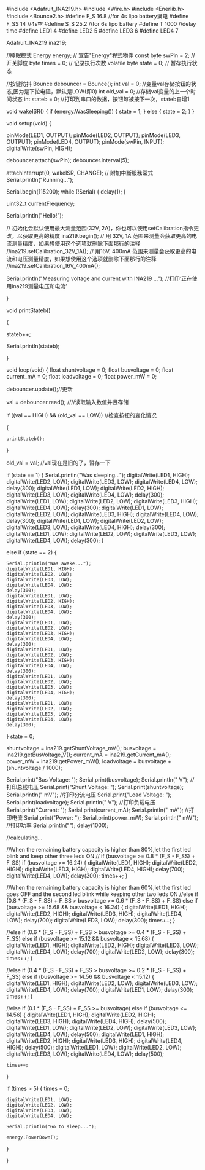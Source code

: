 #include <Adafruit_INA219.h>
#include <Wire.h>
#include <Enerlib.h>
#include <Bounce2.h>
#define F_S 16.8 //for 4s lipo battery满电
#define F_SS 14 //4s空
#define S_S 25.2 //for 6s lipo battery
#define T 1000 //delay time
#define LED1 4
#define LED2 5
#define LED3 6
#define LED4 7

Adafruit_INA219 ina219;

//睡眠模式
Energy energy;             // 宣告"Energy"程式物件
const byte swPin = 2;      // 开关脚位
byte times = 0;            // 记录执行次数
volatile byte state = 0;   // 暂存执行状态

//按键防抖
Bounce debouncer = Bounce();
int val = 0; //变量val存储按钮的状态,因为是下拉电阻，默认是LOW(即0)
int old_val = 0; //存储val变量的上一个时间状态
int stateb = 0; //打印到串口的数据，按钮每被按下一次，stateb自增1



void wakeISR() {
  if (energy.WasSleeping()) {
    state = 1;
  } else {
    state = 2;
  }
} 


void setup(void)
{

  pinMode(LED1, OUTPUT);
  pinMode(LED2, OUTPUT);
  pinMode(LED3, OUTPUT);
  pinMode(LED4, OUTPUT);
  pinMode(swPin, INPUT);
  digitalWrite(swPin, HIGH);

  debouncer.attach(swPin);
  debouncer.interval(5);

  attachInterrupt(0, wakeISR, CHANGE);  // 附加中斷服務常式
  Serial.println("Running...");


  Serial.begin(115200);
  while (!Serial) {
    delay(1);
  }

  uint32_t currentFrequency;

  Serial.println("Hello!");

  // 初始化会默认使用最大测量范围(32V, 2A)，你也可以使用setCalibration指令更改，以获取更高的精度
  ina219.begin();
  // 用 32V, 1A 范围来测量会获取更高的电流测量精度，如果想使用这个选项就删除下面那行的注释
  //ina219.setCalibration_32V_1A();
  // 用16V, 400mA 范围来测量会获取更高的电流和电压测量精度，如果想使用这个选项就删除下面那行的注释
  //ina219.setCalibration_16V_400mA();


  Serial.println("Measuring voltage and current with INA219 ..."); //打印‘正在使用ina219测量电压和电流’



}

void printStateb()

{

  stateb++;

  Serial.println(stateb);

}

void loop(void)
{
  float shuntvoltage = 0;
  float busvoltage = 0;
  float current_mA = 0;
  float loadvoltage = 0;
  float power_mW = 0;


  debouncer.update();//更新

  val = debouncer.read(); ////读取输入数值并且存储

  if ((val == HIGH) && (old_val == LOW)) //检查按钮的变化情况

  {

    printStateb();

  }

  old_val = val; //val现在是旧的了，暂存一下


  if (state == 1) {
    Serial.println("Was sleeping...");
    digitalWrite(LED1, HIGH);
    digitalWrite(LED2, LOW);
    digitalWrite(LED3, LOW);
    digitalWrite(LED4, LOW);
    delay(300);
    digitalWrite(LED1, LOW);
    digitalWrite(LED2, HIGH);
    digitalWrite(LED3, LOW);
    digitalWrite(LED4, LOW);
    delay(300);
    digitalWrite(LED1, LOW);
    digitalWrite(LED2, LOW);
    digitalWrite(LED3, HIGH);
    digitalWrite(LED4, LOW);
    delay(300);
    digitalWrite(LED1, LOW);
    digitalWrite(LED2, LOW);
    digitalWrite(LED3, HIGH);
    digitalWrite(LED4, LOW);
    delay(300);
    digitalWrite(LED1, LOW);
    digitalWrite(LED2, LOW);
    digitalWrite(LED3, LOW);
    digitalWrite(LED4, HIGH);
    delay(300);
    digitalWrite(LED1, LOW);
    digitalWrite(LED2, LOW);
    digitalWrite(LED3, LOW);
    digitalWrite(LED4, LOW);
    delay(300);
  }

  else if (state == 2) {

    Serial.println("Was awake...");
    digitalWrite(LED1, HIGH);
    digitalWrite(LED2, LOW);
    digitalWrite(LED3, LOW);
    digitalWrite(LED4, LOW);
    delay(300);
    digitalWrite(LED1, LOW);
    digitalWrite(LED2, HIGH);
    digitalWrite(LED3, LOW);
    digitalWrite(LED4, LOW);
    delay(300);
    digitalWrite(LED1, LOW);
    digitalWrite(LED2, LOW);
    digitalWrite(LED3, HIGH);
    digitalWrite(LED4, LOW);
    delay(300);
    digitalWrite(LED1, LOW);
    digitalWrite(LED2, LOW);
    digitalWrite(LED3, HIGH);
    digitalWrite(LED4, LOW);
    delay(300);
    digitalWrite(LED1, LOW);
    digitalWrite(LED2, LOW);
    digitalWrite(LED3, LOW);
    digitalWrite(LED4, HIGH);
    delay(300);
    digitalWrite(LED1, LOW);
    digitalWrite(LED2, LOW);
    digitalWrite(LED3, LOW);
    digitalWrite(LED4, LOW);
    delay(300);
  }
  state = 0;

  shuntvoltage = ina219.getShuntVoltage_mV();
  busvoltage = ina219.getBusVoltage_V();
  current_mA = ina219.getCurrent_mA();
  power_mW = ina219.getPower_mW();
  loadvoltage = busvoltage + (shuntvoltage / 1000);

  Serial.print("Bus Voltage:   "); Serial.print(busvoltage); Serial.println(" V");    //打印总线电压
  Serial.print("Shunt Voltage: "); Serial.print(shuntvoltage); Serial.println(" mV"); //打印分流电压
  Serial.print("Load Voltage:  "); Serial.print(loadvoltage); Serial.println(" V");   //打印负载电压
  Serial.print("Current:       "); Serial.print(current_mA); Serial.println(" mA");   //打印电流
  Serial.print("Power:         "); Serial.print(power_mW); Serial.println(" mW");     //打印功率
  Serial.println("");
  delay(1000);



  //calculating...



  //When the remaining battery capacity is higher than 80%,let the first led blink and keep other three leds ON
  // if (busvoltage >= 0.8 * (F_S - F_SS) + F_SS)
  if (busvoltage >= 16.24)
  {
    digitalWrite(LED1, HIGH);
    digitalWrite(LED2, HIGH);
    digitalWrite(LED3, HIGH);
    digitalWrite(LED4, HIGH);
    delay(700);
    digitalWrite(LED4, LOW);
    delay(300);
    times++;
  }

  //When the remaining battery capacity is higher than 60%,let the first led goes OFF and the second led blink while keeping other two leds ON
  //else if (0.8 * (F_S - F_SS) + F_SS > busvoltage >= 0.6 * (F_S - F_SS) + F_SS)
  else if (busvoltage >= 15.68 && busvoltage < 16.24)
  {
    digitalWrite(LED1, HIGH);
    digitalWrite(LED2, HIGH);
    digitalWrite(LED3, HIGH);
    digitalWrite(LED4, LOW);
    delay(700);
    digitalWrite(LED3, LOW);
    delay(300);
    times++;
  }

  //else if (0.6 * (F_S - F_SS) + F_SS > busvoltage >= 0.4 * (F_S - F_SS) + F_SS)
  else if (busvoltage >= 15.12 && busvoltage < 15.68)
  {
    digitalWrite(LED1, HIGH);
    digitalWrite(LED2, HIGH);
    digitalWrite(LED3, LOW);
    digitalWrite(LED4, LOW);
    delay(700);
    digitalWrite(LED2, LOW);
    delay(300);
    times++;
  }

  //else if (0.4 * (F_S - F_SS) + F_SS > busvoltage >= 0.2 * (F_S - F_SS) + F_SS)
  else if (busvoltage >= 14.56 && busvoltage < 15.12)
  {
    digitalWrite(LED1, HIGH);
    digitalWrite(LED2, LOW);
    digitalWrite(LED3, LOW);
    digitalWrite(LED4, LOW);
    delay(700);
    digitalWrite(LED1, LOW);
    delay(300);
    times++;
  }

  //else if (0.1 * (F_S - F_SS) + F_SS >= busvoltage)
  else if (busvoltage <= 14.56)
  {
    digitalWrite(LED1, HIGH);
    digitalWrite(LED2, HIGH);
    digitalWrite(LED3, HIGH);
    digitalWrite(LED4, HIGH);
    delay(500);
    digitalWrite(LED1, LOW);
    digitalWrite(LED2, LOW);
    digitalWrite(LED3, LOW);
    digitalWrite(LED4, LOW);
    delay(500);
    digitalWrite(LED1, HIGH);
    digitalWrite(LED2, HIGH);
    digitalWrite(LED3, HIGH);
    digitalWrite(LED4, HIGH);
    delay(500);
    digitalWrite(LED1, LOW);
    digitalWrite(LED2, LOW);
    digitalWrite(LED3, LOW);
    digitalWrite(LED4, LOW);
    delay(500);

    times++;
  }


  if (times > 5) {
    times = 0;

    digitalWrite(LED1, LOW);
    digitalWrite(LED2, LOW);
    digitalWrite(LED3, LOW);
    digitalWrite(LED4, LOW);

    Serial.println("Go to sleep...");

    energy.PowerDown();
  }

}
